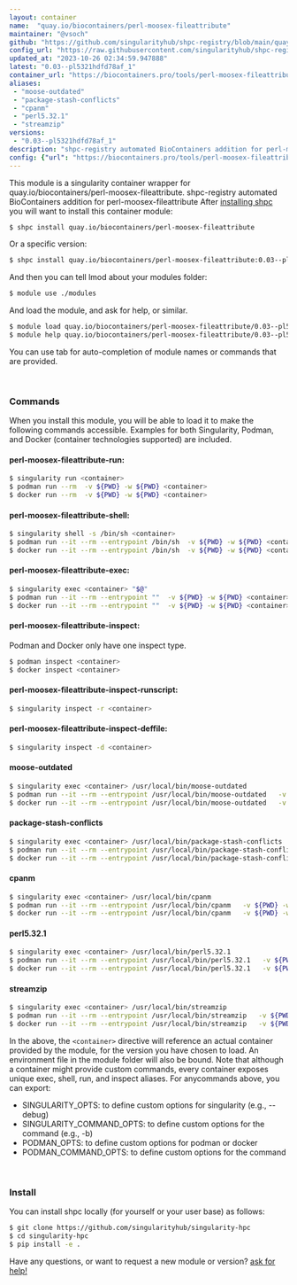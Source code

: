 ```yaml
---
layout: container
name:  "quay.io/biocontainers/perl-moosex-fileattribute"
maintainer: "@vsoch"
github: "https://github.com/singularityhub/shpc-registry/blob/main/quay.io/biocontainers/perl-moosex-fileattribute/container.yaml"
config_url: "https://raw.githubusercontent.com/singularityhub/shpc-registry/main/quay.io/biocontainers/perl-moosex-fileattribute/container.yaml"
updated_at: "2023-10-26 02:34:59.947888"
latest: "0.03--pl5321hdfd78af_1"
container_url: "https://biocontainers.pro/tools/perl-moosex-fileattribute"
aliases:
 - "moose-outdated"
 - "package-stash-conflicts"
 - "cpanm"
 - "perl5.32.1"
 - "streamzip"
versions:
 - "0.03--pl5321hdfd78af_1"
description: "shpc-registry automated BioContainers addition for perl-moosex-fileattribute"
config: {"url": "https://biocontainers.pro/tools/perl-moosex-fileattribute", "maintainer": "@vsoch", "description": "shpc-registry automated BioContainers addition for perl-moosex-fileattribute", "latest": {"0.03--pl5321hdfd78af_1": "sha256:f9981f94e01004d65eea4614ac905dcc26e5ffa47b14cdf147995cc3dea82522"}, "tags": {"0.03--pl5321hdfd78af_1": "sha256:f9981f94e01004d65eea4614ac905dcc26e5ffa47b14cdf147995cc3dea82522"}, "docker": "quay.io/biocontainers/perl-moosex-fileattribute", "aliases": {"moose-outdated": "/usr/local/bin/moose-outdated", "package-stash-conflicts": "/usr/local/bin/package-stash-conflicts", "cpanm": "/usr/local/bin/cpanm", "perl5.32.1": "/usr/local/bin/perl5.32.1", "streamzip": "/usr/local/bin/streamzip"}}
---
```


This module is a singularity container wrapper for quay.io/biocontainers/perl-moosex-fileattribute.
shpc-registry automated BioContainers addition for perl-moosex-fileattribute
After [installing shpc](#install) you will want to install this container module:


```bash
$ shpc install quay.io/biocontainers/perl-moosex-fileattribute
```

Or a specific version:

```bash
$ shpc install quay.io/biocontainers/perl-moosex-fileattribute:0.03--pl5321hdfd78af_1
```

And then you can tell lmod about your modules folder:

```bash
$ module use ./modules
```

And load the module, and ask for help, or similar.

```bash
$ module load quay.io/biocontainers/perl-moosex-fileattribute/0.03--pl5321hdfd78af_1
$ module help quay.io/biocontainers/perl-moosex-fileattribute/0.03--pl5321hdfd78af_1
```

You can use tab for auto-completion of module names or commands that are provided.

<br>

### Commands

When you install this module, you will be able to load it to make the following commands accessible.
Examples for both Singularity, Podman, and Docker (container technologies supported) are included.

#### perl-moosex-fileattribute-run:

```bash
$ singularity run <container>
$ podman run --rm  -v ${PWD} -w ${PWD} <container>
$ docker run --rm  -v ${PWD} -w ${PWD} <container>
```

#### perl-moosex-fileattribute-shell:

```bash
$ singularity shell -s /bin/sh <container>
$ podman run --it --rm --entrypoint /bin/sh  -v ${PWD} -w ${PWD} <container>
$ docker run --it --rm --entrypoint /bin/sh  -v ${PWD} -w ${PWD} <container>
```

#### perl-moosex-fileattribute-exec:

```bash
$ singularity exec <container> "$@"
$ podman run --it --rm --entrypoint ""  -v ${PWD} -w ${PWD} <container> "$@"
$ docker run --it --rm --entrypoint ""  -v ${PWD} -w ${PWD} <container> "$@"
```

#### perl-moosex-fileattribute-inspect:

Podman and Docker only have one inspect type.

```bash
$ podman inspect <container>
$ docker inspect <container>
```

#### perl-moosex-fileattribute-inspect-runscript:

```bash
$ singularity inspect -r <container>
```

#### perl-moosex-fileattribute-inspect-deffile:

```bash
$ singularity inspect -d <container>
```


#### moose-outdated

```bash
$ singularity exec <container> /usr/local/bin/moose-outdated
$ podman run --it --rm --entrypoint /usr/local/bin/moose-outdated   -v ${PWD} -w ${PWD} <container> -c " $@"
$ docker run --it --rm --entrypoint /usr/local/bin/moose-outdated   -v ${PWD} -w ${PWD} <container> -c " $@"
```


#### package-stash-conflicts

```bash
$ singularity exec <container> /usr/local/bin/package-stash-conflicts
$ podman run --it --rm --entrypoint /usr/local/bin/package-stash-conflicts   -v ${PWD} -w ${PWD} <container> -c " $@"
$ docker run --it --rm --entrypoint /usr/local/bin/package-stash-conflicts   -v ${PWD} -w ${PWD} <container> -c " $@"
```


#### cpanm

```bash
$ singularity exec <container> /usr/local/bin/cpanm
$ podman run --it --rm --entrypoint /usr/local/bin/cpanm   -v ${PWD} -w ${PWD} <container> -c " $@"
$ docker run --it --rm --entrypoint /usr/local/bin/cpanm   -v ${PWD} -w ${PWD} <container> -c " $@"
```


#### perl5.32.1

```bash
$ singularity exec <container> /usr/local/bin/perl5.32.1
$ podman run --it --rm --entrypoint /usr/local/bin/perl5.32.1   -v ${PWD} -w ${PWD} <container> -c " $@"
$ docker run --it --rm --entrypoint /usr/local/bin/perl5.32.1   -v ${PWD} -w ${PWD} <container> -c " $@"
```


#### streamzip

```bash
$ singularity exec <container> /usr/local/bin/streamzip
$ podman run --it --rm --entrypoint /usr/local/bin/streamzip   -v ${PWD} -w ${PWD} <container> -c " $@"
$ docker run --it --rm --entrypoint /usr/local/bin/streamzip   -v ${PWD} -w ${PWD} <container> -c " $@"
```



In the above, the `<container>` directive will reference an actual container provided
by the module, for the version you have chosen to load. An environment file in the
module folder will also be bound. Note that although a container
might provide custom commands, every container exposes unique exec, shell, run, and
inspect aliases. For anycommands above, you can export:

 - SINGULARITY_OPTS: to define custom options for singularity (e.g., --debug)
 - SINGULARITY_COMMAND_OPTS: to define custom options for the command (e.g., -b)
 - PODMAN_OPTS: to define custom options for podman or docker
 - PODMAN_COMMAND_OPTS: to define custom options for the command

<br>

### Install

You can install shpc locally (for yourself or your user base) as follows:

```bash
$ git clone https://github.com/singularityhub/singularity-hpc
$ cd singularity-hpc
$ pip install -e .
```

Have any questions, or want to request a new module or version? [ask for help!](https://github.com/singularityhub/singularity-hpc/issues)